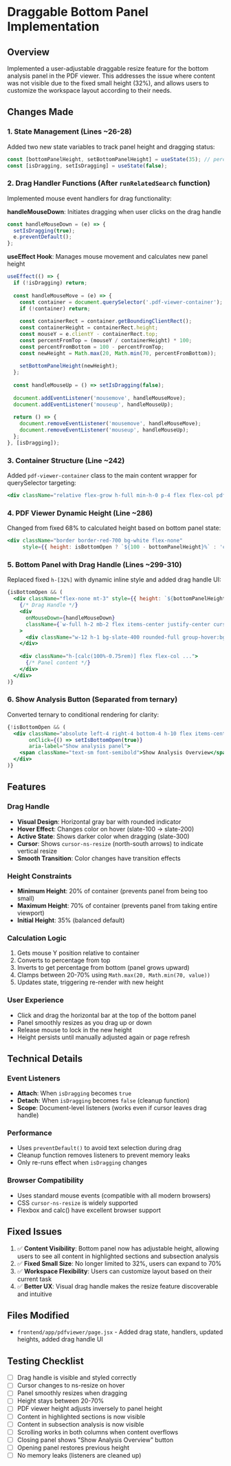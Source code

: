 # Draggable Bottom Panel Implementation

## Overview
Implemented a user-adjustable draggable resize feature for the bottom analysis panel in the PDF viewer. This addresses the issue where content was not visible due to the fixed small height (32%), and allows users to customize the workspace layout according to their needs.

## Changes Made

### 1. State Management (Lines ~26-28)
Added two new state variables to track panel height and dragging status:
```javascript
const [bottomPanelHeight, setBottomPanelHeight] = useState(35); // percentage (20-70%)
const [isDragging, setIsDragging] = useState(false);
```

### 2. Drag Handler Functions (After `runRelatedSearch` function)
Implemented mouse event handlers for drag functionality:

**handleMouseDown**: Initiates dragging when user clicks on the drag handle
```javascript
const handleMouseDown = (e) => {
  setIsDragging(true);
  e.preventDefault();
};
```

**useEffect Hook**: Manages mouse movement and calculates new panel height
```javascript
useEffect(() => {
  if (!isDragging) return;
  
  const handleMouseMove = (e) => {
    const container = document.querySelector('.pdf-viewer-container');
    if (!container) return;
    
    const containerRect = container.getBoundingClientRect();
    const containerHeight = containerRect.height;
    const mouseY = e.clientY - containerRect.top;
    const percentFromTop = (mouseY / containerHeight) * 100;
    const percentFromBottom = 100 - percentFromTop;
    const newHeight = Math.max(20, Math.min(70, percentFromBottom));
    
    setBottomPanelHeight(newHeight);
  };
  
  const handleMouseUp = () => setIsDragging(false);
  
  document.addEventListener('mousemove', handleMouseMove);
  document.addEventListener('mouseup', handleMouseUp);
  
  return () => {
    document.removeEventListener('mousemove', handleMouseMove);
    document.removeEventListener('mouseup', handleMouseUp);
  };
}, [isDragging]);
```

### 3. Container Structure (Line ~242)
Added `pdf-viewer-container` class to the main content wrapper for querySelector targeting:
```jsx
<div className="relative flex-grow h-full min-h-0 p-4 flex flex-col pdf-viewer-container">
```

### 4. PDF Viewer Dynamic Height (Line ~286)
Changed from fixed 68% to calculated height based on bottom panel state:
```jsx
<div className="border border-red-700 bg-white flex-none" 
     style={{ height: isBottomOpen ? `${100 - bottomPanelHeight}%` : 'calc(100% - 3.5rem)' }}>
```

### 5. Bottom Panel with Drag Handle (Lines ~299-310)
Replaced fixed `h-[32%]` with dynamic inline style and added drag handle UI:
```jsx
{isBottomOpen && (
  <div className="flex-none mt-3" style={{ height: `${bottomPanelHeight}%` }}>
    {/* Drag Handle */}
    <div 
      onMouseDown={handleMouseDown}
      className={`w-full h-2 mb-2 flex items-center justify-center cursor-ns-resize group hover:bg-slate-200/60 rounded-t-lg transition-colors ${isDragging ? 'bg-slate-300' : 'bg-slate-100'}`}
    >
      <div className="w-12 h-1 bg-slate-400 rounded-full group-hover:bg-slate-500 transition-colors" />
    </div>
    
    <div className="h-[calc(100%-0.75rem)] flex flex-col ...">
      {/* Panel content */}
    </div>
  </div>
)}
```

### 6. Show Analysis Button (Separated from ternary)
Converted ternary to conditional rendering for clarity:
```jsx
{!isBottomOpen && (
  <div className="absolute left-4 right-4 bottom-4 h-10 flex items-center justify-center ..."
       onClick={() => setIsBottomOpen(true)}
       aria-label="Show analysis panel">
    <span className="text-sm font-semibold">Show Analysis Overview</span>
  </div>
)}
```

## Features

### Drag Handle
- **Visual Design**: Horizontal gray bar with rounded indicator
- **Hover Effect**: Changes color on hover (slate-100 → slate-200)
- **Active State**: Shows darker color when dragging (slate-300)
- **Cursor**: Shows `cursor-ns-resize` (north-south arrows) to indicate vertical resize
- **Smooth Transition**: Color changes have transition effects

### Height Constraints
- **Minimum Height**: 20% of container (prevents panel from being too small)
- **Maximum Height**: 70% of container (prevents panel from taking entire viewport)
- **Initial Height**: 35% (balanced default)

### Calculation Logic
1. Gets mouse Y position relative to container
2. Converts to percentage from top
3. Inverts to get percentage from bottom (panel grows upward)
4. Clamps between 20-70% using `Math.max(20, Math.min(70, value))`
5. Updates state, triggering re-render with new height

### User Experience
- Click and drag the horizontal bar at the top of the bottom panel
- Panel smoothly resizes as you drag up or down
- Release mouse to lock in the new height
- Height persists until manually adjusted again or page refresh

## Technical Details

### Event Listeners
- **Attach**: When `isDragging` becomes `true`
- **Detach**: When `isDragging` becomes `false` (cleanup function)
- **Scope**: Document-level listeners (works even if cursor leaves drag handle)

### Performance
- Uses `preventDefault()` to avoid text selection during drag
- Cleanup function removes listeners to prevent memory leaks
- Only re-runs effect when `isDragging` changes

### Browser Compatibility
- Uses standard mouse events (compatible with all modern browsers)
- CSS `cursor-ns-resize` is widely supported
- Flexbox and calc() have excellent browser support

## Fixed Issues
1. ✅ **Content Visibility**: Bottom panel now has adjustable height, allowing users to see all content in highlighted sections and subsection analysis
2. ✅ **Fixed Small Size**: No longer limited to 32%, users can expand to 70%
3. ✅ **Workspace Flexibility**: Users can customize layout based on their current task
4. ✅ **Better UX**: Visual drag handle makes the resize feature discoverable and intuitive

## Files Modified
- `frontend/app/pdfviewer/page.jsx` - Added drag state, handlers, updated heights, added drag handle UI

## Testing Checklist
- [ ] Drag handle is visible and styled correctly
- [ ] Cursor changes to ns-resize on hover
- [ ] Panel smoothly resizes when dragging
- [ ] Height stays between 20-70%
- [ ] PDF viewer height adjusts inversely to panel height
- [ ] Content in highlighted sections is now visible
- [ ] Content in subsection analysis is now visible
- [ ] Scrolling works in both columns when content overflows
- [ ] Closing panel shows "Show Analysis Overview" button
- [ ] Opening panel restores previous height
- [ ] No memory leaks (listeners are cleaned up)
